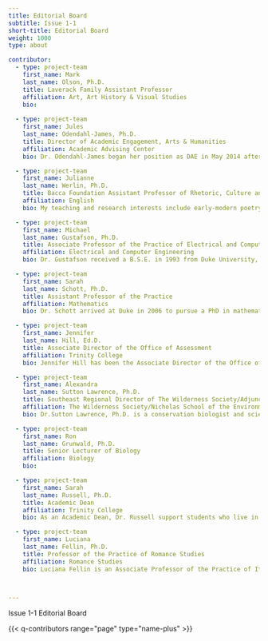```yaml
---
title: Editorial Board
subtitle: Issue 1-1
short-title: Editorial Board
weight: 1000
type: about

contributor:
  - type: project-team
    first_name: Mark
    last_name: Olson, Ph.D.
    title: Laverack Family Assistant Professor
    affiliation: Art, Art History & Visual Studies
    bio:
    
  - type: project-team
    first_name: Jules
    last_name: Odendahl-James, Ph.D.
    title: Director of Academic Engagement, Arts & Humanities
    affiliation: Academic Advising Center
    bio: Dr. Odendahl-James began her position as DAE in May 2014 after nine previous years at Duke, teaching first in the Thompson Writing Program (courses like Performance Criticism, Documenting Death, Crime Scene Imagination, and Verbatim/Verboten Documentary Theater & Film) and most recently as the resident dramaturg and visiting lecturer in the Department of Theater Studies. I am a professional theater artist who has been making work in the Triangle since 1997 with companies such as Playmakers Repertory Company, Manbites Dog Theater, Little Green Pig Theatrical Concern and Skydive Productions. I have also been the advisor to Duke’s “Me Too Monologues” since 2011. She earned a Master of Fine Arts degree in theater and dance from the University of Texas at Austin, where I founded my own company, Bold Maids Productions. At UT my directing training focused on feminist performance theory and practices with a particular interest in cisgender women, queer and trans* performance artists and playwrights. I earned a doctorate in performance studies at the University of North Carolina at Chapel Hill. My doctoral research has expanded into a long-term inquiry about embodiment and ethics in documentary performance, particularly those stories that explore traumatic and violent events. That inquiry has led me to another domain of research regarding collaborations between scientists and artists on issues that extend across disciplinary fields and social import, sustainability, genetic engineering, artificial intelligence, mortality, even the nature of matter itself. 

  - type: project-team
    first_name: Julianne  
    last_name: Werlin, Ph.D.
    title: Bacca Foundation Assistant Professor of Rhetoric, Culture and Society
    affiliation: English
    bio: My teaching and research interests include early-modern poetry and prose, literary stylistics, the economics of literature, utopianism, and the sociology of literary forms. My current project, entitled Culture and Bureaucracy, The Rise of Administration and the Transformation of Literature, explores  the effects of the growth of a bureaucratic state on the development of literary styles and genres in early-modern England, looking at issues such as the development of modern English prose; popular culture; literary taste; and literary fame. I'm excited to be part of Duke Visible Thinking because I think it's important to shed light on how deeply integrated research is into learning and teaching at Duke. Undergraduates at Duke are producing fascinating and innovative work all the time, which is too rarely seen by anyone aside from a few professors or classmates. Making this research widely available is a way to draw more members of Duke's community into a shared, and very exciting, intellectual culture.

  - type: project-team
    first_name: Michael 
    last_name: Gustafson, Ph.D.
    title: Associate Professor of the Practice of Electrical and Computer Engineering
    affiliation: Electrical and Computer Engineering
    bio: Dr. Gustafson received a B.S.E. in 1993 from Duke University, majoring in Electrical Engineering and Mechanical Engineering and Materials Science. He continued on at Duke to earn his M.S. (1998) and Ph.D. (1999) in Mechanical Engineering and Materials Science. He received his appointment as Assistant Professor of the Practice of Electrical & Computer Engineering in 2005 and was promoted to Associate Professor of the Practice in 2009. Previously, he has served as Adjunct Assistant Professor of Mechanical Engineering and Materials Science and as Lecturing Fellow and Assistant Chair of the Civil and Environmental Engineering Department, both at Duke. He also holds a secondary appointment with the Mechanical Engineering and Materials Science Department. Professor Gustafson's primary focus is on undergraduate curriculum and laboratory development. He is responsible for the first-year Computational Methods in Engineering (EGR 103L) course required for all Pratt students, but has also taught seventeen other courses totaling over 70 course offerings and over 5000 students. He previously served as a Lieutenant Commander in the United States Navy as a Naval Reservist, and is authorized to wear the Navy and Marine Corps Commendation Medal (two awards), the Navy and Marine Corps Achievement Medal (two awards), the National Defense Service Medal (two awards), and the Military Outstanding Volunteer Service Medal.

  - type: project-team
    first_name: Sarah
    last_name: Schott, Ph.D.
    title: Assistant Professor of the Practice 
    affiliation: Mathematics 
    bio: Dr. Schott arrived at Duke in 2006 to pursue a PhD in mathematics, which she earned in 2012, and then immediately began in her current position.  Through teaching, she has gotten to know and work with so many talented students from a variety of different disciplines. In addition to teaching calculus courses, she serves as Associate Director of Undergraduate Studies for her department, and work to encourage more students, especially women, to study mathematics.  She am excited to be on the board of directors for Visible Thinking, because it gives her the opportunity to see what scholastic endeavors Duke students are pursuing beyond the classroom.  She see so many students with a lot of potential and an interest in pursuing research, but an uncertainty about what student research looks like and how to get started.  She believes that Visible Thinking will be powerful in its ability to demystify this process.

  - type: project-team
    first_name: Jennifer
    last_name: Hill, Ed.D.
    title: Associate Director of the Office of Assessment
    affiliation: Trinity College
    bio: Jennifer Hill has been the Associate Director of the Office of Assessment, Trinity College since 2006.  She has an M.A. in Political Science (Duke University), as well as M.Ed. and Ed.D. degrees in Education (North Carolina State University).  She has been involved in all areas of assessment at Duke, including assessment consulting; data collection, analysis, and reporting; development and testing of instructional and assessment technologies; and outreach and training on a variety of assessment topics.  She teaches research methods in the Program in Education at Duke, is an undergraduate pre-major advisor, and sits on dissertation committees in the College of Education at North Carolina State University.  Her professional interests include quantitative research methods for assessment and the development of new technology platforms to study student learning.

  - type: project-team
    first_name: Alexandra 
    last_name: Sutton Lawrence, Ph.D.
    title: Southeast Regional Director of The Wilderness Society/Adjunct Professor in the Nicholas School of the Environment
    affiliation: The Wilderness Society/Nicholas School of the Environment
    bio: Dr.Sutton Lawrence, Ph.D. is a conservation biologist and science policy researcher, whose work focuses on the complex interactions of humans and wildlife in a variety of global landscapes. She is the Southeast Regional Director of The Wilderness Society and the former director of the Science Policy Tracking Program (in the Initiative for Science & Society at Duke). She currently teaches a Focus Cluster course in Science, Law, and Policy at Duke University, and a course on Insights & Issues in the Environment at Unity College.

  - type: project-team
    first_name: Ron
    last_name: Grunwald, Ph.D.
    title: Senior Lecturer of Biology
    affiliation: Biology
    bio:

  - type: project-team
    first_name: Sarah
    last_name: Russell, Ph.D.
    title: Academic Dean 
    affiliation: Trinity College
    bio: As an Academic Dean, Dr. Russell support students who live in Brown and Pegram residence halls.  I also serve as Director of the Undergraduate Research Support office, and she is an adjunct instructor in the International Comparative Studies major. Dr. Russell grew up in Massachusetts, received a BA in Social Sciences at Hampshire College, and then earned her MA and Ph.D in Early American History at University of Maryland, College Park. The focus of her scholarship was the colonial and 19th-century plantation societies of Louisiana and the complicated (and often contentious) political, economic and social relationships between the African, Anglo, French, Spanish and Creole peoples of this region. Before she came to Duke, she taught History and Latin American Studies at the North Carolina School of Science and Math and spent a semester in Denmark on a Fulbright grant. She has advised students on social science research projects with a cross-cultural focus, and she is particularly interested in supporting student research across a wide range of disciplines and methodologies. Dr. Russell live in Durham with her husband, her daughter, a fearless cat, an anxious dog, and several complacent chickens.

  - type: project-team
    first_name: Luciana   
    last_name: Fellin, Ph.D.
    title: Professor of the Practice of Romance Studies
    affiliation: Romance Studies
    bio: Luciana Fellin is an Associate Professor of the Practice of Italian and Linguistics, Director of the Italian Language Program. She received a Laurea in English and German Literature from the University of Bologna, and a Ph.D. from the University of Arizona where she specialized in sociolinguistics with a dissertation on language socialization practices and dialect revival in Italy. She has taught at the Universities of Trento and Bologna, as well as, San Diego State. My research interests include sociolinguistic aspects of second language learning and teaching as well as the study of language ideologies as linked to language obsolescence, maintenance and revival. She is currently working on an ethnographic project investigating language and identity in Italian American communities which include third, fourth+ generation Italian Americans whose ancestors immigrated to the US in the late 19th and early 20th centuries and Italians who have come to the US in the most recent, 21st century migratory wave. In addition to exquisitely linguistic practices such as code switching and mixing she looks at gesture, prosody and food related symbolic practices and their role in identity construction. Recent discussion of this work can be found in “The Question of Language in the Italian American Experience” in L’Italia allo Specchio, (2015) Finotti, Johnston (Eds.) Venezia Marislio Editore pp. 449-462, and “The Italian new wave, identity work and socialization practices in a community of new Italian immigrants in America.” In Forum Italicum, May 2014 pp. 1-19. Work on language teaching and learning includes “Come insegnare italiano agli oriundi italiani? Il caso degli italo-americani.”, DITALS, edited by Pierangela Diadori, DITALS, vol. 7 (2010), Università per Stranieri di Siena.

  

---
```


Issue 1-1 Editorial Board

{{< q-contributors range="page" type="name-plus" >}}


